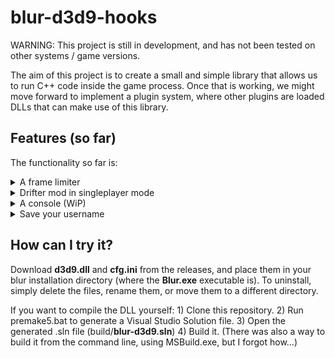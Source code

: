 # blur-d3d9-hooks
WARNING: This project is still in development, and has not been tested on other systems / game versions.

The aim of this project is to create a small and simple library that allows us to run C++ code inside the game process.
Once that is working, we might move forward to implement a plugin system, where other plugins are loaded DLLs that can make use of this library.

## Features (so far)
The functionality so far is:
<details>
  <summary>A frame limiter</summary>
  <p>
  Set the limit in the <b>cfg.ini</b> config file. Most people use 30 fps.
  </p>
  <p>
  Press <b>NUMPAD_PLUS</b> or <b>NUMPAD_MINUS</b> to change it while playing.
  </br>
  Press <b>NUMPAD_MULTIPLY</b> to loop over common values.
  </br>
  Press <b>END</b> to toggle displaying a bar.
  </p>
 </details>
 <details>
  <summary>Drifter mod in singleplayer mode</summary>
  <p>
  Toggle it ON/OFF with <b>NUMPAD_DIVIDE</b>
  </p>
  <p>If its ON when you enter the car select menu, the game will bug. Toggle it when you're already in the car select menu.<br>
  This feature doesnt work for everyone (I belive it depends on the game version).</p>
 </details>
 <details>
  <summary>A console (WiP)</summary>
  <p>You can type some commands into it...</p>
  <p>Change your username with the <b>name</b> command. The change will be visible when you enter the LAN menu.
  <br>See current fps with the <b>fps</b> command.
  <br>Better features to the console will be added soon :)</p>
 </details>
 <details>
  <summary>Save your username</summary>
  <p>Edit the <b>cfg.ini</b> config file, change the "YOUR_NAME_HERE" section to your prefered username</p>
 </details>

## How can I try it?
Download <b>d3d9.dll</b> and <b>cfg.ini</b> from the releases, and place them in your blur installation directory (where the <b>Blur.exe</b> executable is).
To uninstall, simply delete the files, rename them, or move them to a different directory.
</p>
If you want to compile the DLL yourself:
1) Clone this repository.
2) Run premake5.bat to generate a Visual Studio Solution file.
3) Open the generated .sln file (build/<b>blur-d3d9.sln</b>)
4) Build it. (There was also a way to build it from the command line, using MSBuild.exe, but I forgot how...)
